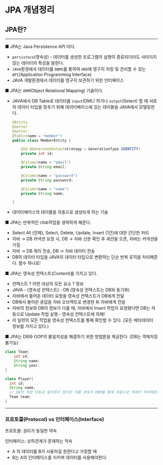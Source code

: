 # JPA 개념정리

## JPA란?

---

■ JPA는 Java Persistence API 이다.

- `persistece`(영속성) - 데이터를 생성한 프로그램의 실행이 종료되더라도 사라지지 않는 데이터의 특성을 말한다.
- `JAVA`환경에서 데이터를 `DBMS`를 통하여 `HDD`에 영구히 저장 및 관리할 수 있는 `API`(Application Programming Interface)
- JAVA 개발환경에서 데이터를 영구히 보관하기 위한 인터페이스

■ JPA는 `ORM`(Object Relational Mapping) 기술이다.

- JAVA에서 DB Table로 데이터를 `input`(DML) 하거나 `output`(Select) 할 때 서로의 데이터 타입을 맞추기 위해 데이터베이스에 있는 테이블을 JAVA에서 모델링한다.

    ```java
    @Entity
    @Getter
    @Setter
    @Table(name = "member")
    public class MemberEntity {
    
        @Id @GeneratedValue(strategy = GenerationType.IDENTITY)
        private int id;
    
        @Column(name = "email")
        private String email;
    
        @Column(name = "password")
        private String password;
    
        @Column(name = "name")
        private String name;
    
    }
    ```

- 데이터베이스의 테이블을 자동으로 생성되게 하는 기술

■ JPA는 반복적인 `CRUD`작업을 생략하게 해준다.

- Select All (전체), Select, Delete, Update, Insert (1건)에 대한 간단한 처리
- 자바 → DB 커넥션 요청 시, DB → 자바 신분 확인 후 세션을 오픈, 자바는 커넥션을 가짐
- 자바 → DB 쿼리 전송, DB → 자바 데이터 전송
- DB의 데이터 타입을 JAVA의 데이터 타입으로 변환하는 단순 반복 로직을 처리해준다. 함수 하나로!

■ JPA는 영속성 컨텍스트(Context)를 가지고 있다.

- 컨텍스트 ? 어떤 대상의 모든 요소 ? 정보
- JAVA - [영속성 컨텍스트] - DB (영속성 컨텍스트는 DB와 동기화)
- 자바에서 들어온 데이터 요청을 영속성 컨텍스트가 DB에게 전달
- DB에서 돌아온 응답을 자바 오브젝트로 변경한 뒤 자바에게 전달
- 자바의 정보와 DB의 정보가 다를 때, 자바에서 Insert 작업이 요청됐다면 DB는 자동으로 Update 작업 실행 - 영속성 컨텍스트에 의해!
- 이 일련의 모든 작업을 영속성 컨텍스트를 통해 확인할 수 있다. (모든 메타데이터 정보를 가지고 있다.)

■ JPA는 DB와 OOP의 불일치성을 해결하기 위한 방법론을 제공한다. (DB는 객체저장 불가능)

```java
class Team{
	int id;
	String name;
	String year;
}
```

```java
class Player{
  int id;
  String name;
  // DB의 저장 타입과 일치하지 않지만 이를 JPA가 ORM를 통해 자동으로 외래키 처리해준다!
  Team team;
}
```

---

### 프로토콜(Protocol) vs 인터페이스(Interface)

프로토콜: 권리가 동일한 약속

인터페이스: 상하관계가 존재하는 약속

- A 의 데이터를 B가 사용하길 원한다고 가정할 때
- B는 A의 인터페이스를 지키며 데이터를 사용해야한다.